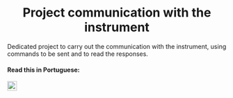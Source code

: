 <h1 align="center">Project communication with the instrument</h1>

Dedicated project to carry out the communication with the instrument, using commands to be sent and to read the responses.


#### Read this in Portuguese:

<kbd>[<img title="Português" alt="Português" src="https://cdn.staticaly.com/gh/hjnilsson/country-flags/master/svg/br.svg" width="22">](translations/README.pt-br.md)</kbd>
